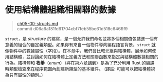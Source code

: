 # 使用結構體組織相關聯的數據

> [ch05-00-structs.md](https://github.com/rust-lang/book/blob/master/second-edition/src/ch05-00-structs.md)
> <br>
> commit d06a6a181fd61704cbf7feb55bc61d518c6469f9

`struct`，是 *structure* 的縮寫，是一個允許我們命名並將多個相關值包裝進一個有意義的組合的自定義類型。如果你有來自一個物件導向編程語言背景，`struct` 就像物件中的數據屬性（字段）。在本章中，我們會比較元組與結構體，展示如何使用結構體，並討論如何在結構體上定義方法和關聯函數來指定與結構體數據相關的行為。結構體和 **枚舉**（*enum*）（將在第六章講到）是為了充分利用 Rust 的編譯時類型檢查來在程序範圍內創建新類型的基本組件。
(譯註: 可能可以把結構體視為只有屬性的類別。)